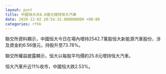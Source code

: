 ```yaml
---
layout: post
title: 中國恒大斥6.6億元增持恒大汽車
date: 2020-12-02 20:54:32.000000000 +08:00
categories: rthk
---
```


聯交所資料顯示，中國恒大今日在場內增持2542.7萬股恒大新能源汽車股份，涉及資金約6.56億元，持股升至73.78%。

聯交所權益披露顯示，恒大以每股平均價約25.8元增持恒大汽車。

恒大汽車升近11%收市，中國恒大跌2.53%。
